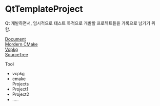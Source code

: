 # QtTemplateProject
Qt 개발하면서, 임시적으로 테스트 목적으로 개발할 프로젝트들을 기록으로 남기기 위함.

[Document](https://devblogs.microsoft.com/cppblog/clear-functional-c-documentation-with-sphinx-breathe-doxygen-cmake/)   
[Mordern CMake](https://cliutils.gitlab.io/modern-cmake/)   
[Vcpkg](https://vcpkg.io/en/index.html)   
[SourceTree](https://github.com/michalbe/md-file-tree)
     
Tool   
  - vcpkg   
  - cmake   
Projects   
  - Project1   
  - Project2   
  - .....   
   
   
   
